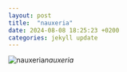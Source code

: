 ```yaml
---
layout: post
title:  "nauxeria"
date: 2024-08-08 18:25:23 +0200
categories: jekyll update
---
```





![nauxeria]()*nauxeria*&nbsp;



[jekyll-docs]: https://jekyllrb.com/docs/home
[jekyll-gh]:   https://github.com/jekyll/jekyll
[jekyll-talk]: https://talk.jekyllrb.com/
